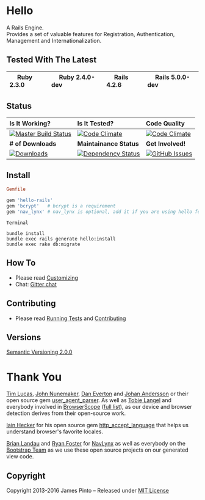 # Hello

A Rails Engine.<br>
Provides a set of valuable features for Registration, Authentication, Management and Internationalization.





## Tested With The Latest

| <image width=16 src='https://www.ruby-lang.org/images/header-ruby-logo.png'> Ruby 2.3.0 | <image width=16 src='https://www.ruby-lang.org/images/header-ruby-logo.png'> Ruby 2.4.0-dev | <image width=16 src='https://upload.wikimedia.org/wikipedia/en/thumb/e/e9/Ruby_on_Rails.svg/16px-Ruby_on_Rails.svg.png'> Rails 4.2.6 | <image width=16 src='https://upload.wikimedia.org/wikipedia/en/thumb/e/e9/Ruby_on_Rails.svg/16px-Ruby_on_Rails.svg.png'> Rails 5.0.0-dev |
| :--- | :--- | :--- | :--- |





## Status

| Is It Working? | Is It Tested? | Code Quality |
|:---|:---|:---|
| [![Master Build Status](https://api.travis-ci.org/hello-gem/hello.svg?branch=master)](https://travis-ci.org/hello-gem/hello) | [![Code Climate](https://codeclimate.com/github/hello-gem/hello/coverage.svg)](https://codeclimate.com/github/hello-gem/hello) | [![Code Climate](https://codeclimate.com/github/hello-gem/hello.svg)](https://codeclimate.com/github/hello-gem/hello) |
| **# of Downloads** | **Maintainance Status** | **Get Involved!** |
| [![Downloads](http://img.shields.io/gem/dt/hello.svg)](https://rubygems.org/gems/hello) | [![Dependency Status](https://gemnasium.com/badges/github.com/hello-gem/hello.svg)](https://gemnasium.com/github.com/hello-gem/hello) | [![GitHub Issues](https://img.shields.io/github/issues/hello-gem/hello.svg)](https://github.com/hello-gem/hello/issues) |






## Install

```ruby
Gemfile

gem 'hello-rails'
gem 'bcrypt'   # bcrypt is a requirement
gem 'nav_lynx' # nav_lynx is optional, add it if you are using hello for the first time
```

```shell
Terminal

bundle install
bundle exec rails generate hello:install
bundle exec rake db:migrate
```





## How To

* Please read [Customizing](https://github.com/hello-gem/hello/blob/master/CUSTOMIZING.md)
* Chat: [Gitter chat](https://gitter.im/hello-gem/hello)







## Contributing

* Please read [Running Tests](https://github.com/hello-gem/hello/blob/master/gemfiles) and  [Contributing](https://github.com/hello-gem/hello/blob/master/CONTRIBUTING.md)





## Versions

[Semantic Versioning 2.0.0](http://semver.org)







# Thank You

[Tim Lucas](https://github.com/toolmantim), [John Nunemaker](https://github.com/jnunemaker), [Dan Everton](https://github.com/deverton) and [Johan Andersson](https://github.com/rejeep) or their open source gem [user_agent_parser](https://github.com/toolmantim/user_agent_parser). As well as [Tobie Langel](https://github.com/tobie) and everybody involved in [BrowserScope](http://www.browserscope.org/) ([full list](https://code.google.com/p/browserscope/people/list)), as our device and browser detection derives from their open-source work.

[Iain Hecker](https://github.com/iain) for his open source gem [http_accept_language](https://github.com/iain/http_accept_language) that helps us understand browser's favorite locales.

[Brian Landau](https://github.com/brianjlandau) and [Ryan Foster](https://github.com/fosome) for [NavLynx](https://github.com/vigetlabs/nav_lynx) as well as everybody on the [Bootstrap Team](https://github.com/orgs/twbs/people) as we use these open source projects on our generated view code.





## Copyright

Copyright 2013-2016 James Pinto – Released under [MIT License](http://www.opensource.org/licenses/MIT)
